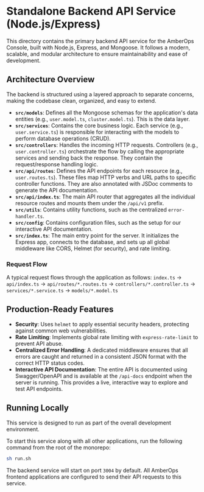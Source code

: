 # Standalone Backend API Service (Node.js/Express)

This directory contains the primary backend API service for the AmberOps Console, built with Node.js, Express, and Mongoose. It follows a modern, scalable, and modular architecture to ensure maintainability and ease of development.

## Architecture Overview

The backend is structured using a layered approach to separate concerns, making the codebase clean, organized, and easy to extend.

*   **`src/models`**: Defines all the Mongoose schemas for the application's data entities (e.g., `user.model.ts`, `cluster.model.ts`). This is the data layer.
*   **`src/services`**: Contains the core business logic. Each service (e.g., `user.service.ts`) is responsible for interacting with the models to perform database operations (CRUD).
*   **`src/controllers`**: Handles the incoming HTTP requests. Controllers (e.g., `user.controller.ts`) orchestrate the flow by calling the appropriate services and sending back the response. They contain the request/response handling logic.
*   **`src/api/routes`**: Defines the API endpoints for each resource (e.g., `user.routes.ts`). These files map HTTP verbs and URL paths to specific controller functions. They are also annotated with JSDoc comments to generate the API documentation.
*   **`src/api/index.ts`**: The main API router that aggregates all the individual resource routes and mounts them under the `/api/v1` prefix.
*   **`src/utils`**: Contains utility functions, such as the centralized `error-handler.ts`.
*   **`src/config`**: Contains configuration files, such as the setup for our interactive API documentation.
*   **`src/index.ts`**: The main entry point for the server. It initializes the Express app, connects to the database, and sets up all global middleware like CORS, Helmet (for security), and rate limiting.

### Request Flow

A typical request flows through the application as follows:
`index.ts` -> `api/index.ts` -> `api/routes/*.routes.ts` -> `controllers/*.controller.ts` -> `services/*.service.ts` -> `models/*.model.ts`

## Production-Ready Features

*   **Security**: Uses `helmet` to apply essential security headers, protecting against common web vulnerabilities.
*   **Rate Limiting**: Implements global rate limiting with `express-rate-limit` to prevent API abuse.
*   **Centralized Error Handling**: A dedicated middleware ensures that all errors are caught and returned in a consistent JSON format with the correct HTTP status codes.
*   **Interactive API Documentation**: The entire API is documented using Swagger/OpenAPI and is available at the `/api-docs` endpoint when the server is running. This provides a live, interactive way to explore and test API endpoints.

## Running Locally

This service is designed to run as part of the overall development environment.

To start this service along with all other applications, run the following command from the root of the monorepo:

```bash
sh run.sh
```

The backend service will start on port `3004` by default. All AmberOps frontend applications are configured to send their API requests to this service.